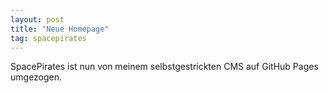```yaml
---
layout: post
title: "Neue Homepage"
tag: spacepirates
---
```


SpacePirates ist nun von meinem selbstgestrickten CMS auf GitHub Pages umgezogen.
